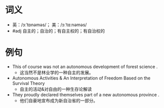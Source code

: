 # 词义
- 英：/ɔːˈtɒnəməs/； 美：/ɔːˈtɑːnəməs/
- #adj 自主的；自治的；有自主权的；有自治权的
# 例句
- This of course was not an autonomous development of forest science .
	- 这当然不是林业学的一种自主的发展。
- Autonomous Activities & An Interpretation of Freedom Based on the Survival Theory
	- 自主的活动&对自由的一种生存论解读
- They proudly declared themselves part of a new autonomous province .
	- 他们自豪地宣布成为新自治省的一部分。
